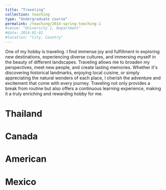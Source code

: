 ```yaml
---
title: "Traveling"
collection: teaching
type: "Undergraduate course"
permalink: /teaching/2014-spring-teaching-1
#venue: "University 1, Department"
#date: 2014-01-01
#location: "City, Country"
---
```


One of my hobby is traveling. I find immense joy and fulfillment in exploring new destinations, experiencing diverse cultures, and immersing myself in the beauty of different landscapes. Traveling allows me to broaden my perspectives, meet new people, and create lasting memories. Whether it's discovering historical landmarks, enjoying local cuisine, or simply appreciating the natural wonders of each place, I cherish the adventure and excitement that come with every journey. Traveling not only provides a break from routine but also offers a continuous learning experience, making it a truly enriching and rewarding hobby for me.

Thailand
======

Canada
======

American
======

Mexico
======
